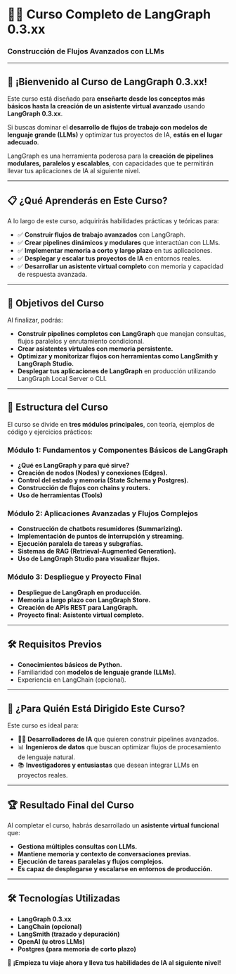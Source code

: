 # 🧑‍💻 Curso Completo de LangGraph 0.3.xx  
### Construcción de Flujos Avanzados con LLMs  

---

## 🚀 **¡Bienvenido al Curso de LangGraph 0.3.xx!**  

Este curso está diseñado para **enseñarte desde los conceptos más básicos hasta la creación de un asistente virtual avanzado** usando **LangGraph 0.3.xx**.  

Si buscas dominar el **desarrollo de flujos de trabajo con modelos de lenguaje grande (LLMs)** y optimizar tus proyectos de IA, **estás en el lugar adecuado**.  

LangGraph es una herramienta poderosa para la **creación de pipelines modulares, paralelos y escalables**, con capacidades que te permitirán llevar tus aplicaciones de IA al siguiente nivel.  

---

## 📋 **¿Qué Aprenderás en Este Curso?**  
A lo largo de este curso, adquirirás habilidades prácticas y teóricas para:  

- ✅ **Construir flujos de trabajo avanzados** con LangGraph.  
- ✅ **Crear pipelines dinámicos y modulares** que interactúan con LLMs.  
- ✅ **Implementar memoria a corto y largo plazo** en tus aplicaciones.  
- ✅ **Desplegar y escalar tus proyectos de IA** en entornos reales.  
- ✅ **Desarrollar un asistente virtual completo** con memoria y capacidad de respuesta avanzada.  

---  

## 🎯 **Objetivos del Curso**  
Al finalizar, podrás:  
- **Construir pipelines completos con LangGraph** que manejan consultas, flujos paralelos y enrutamiento condicional.  
- **Crear asistentes virtuales con memoria persistente.**  
- **Optimizar y monitorizar flujos con herramientas como LangSmith y LangGraph Studio.**  
- **Desplegar tus aplicaciones de LangGraph** en producción utilizando LangGraph Local Server o CLI.  

---  

## 📂 **Estructura del Curso**  

El curso se divide en **tres módulos principales**, con teoría, ejemplos de código y ejercicios prácticos:  

### **Módulo 1: Fundamentos y Componentes Básicos de LangGraph**  
- **¿Qué es LangGraph y para qué sirve?**  
- **Creación de nodos (Nodes) y conexiones (Edges).**  
- **Control del estado y memoria (State Schema y Postgres).**  
- **Construcción de flujos con chains y routers.**  
- **Uso de herramientas (Tools)**

### **Módulo 2: Aplicaciones Avanzadas y Flujos Complejos**  
- **Construcción de chatbots resumidores (Summarizing).**  
- **Implementación de puntos de interrupción y streaming.**  
- **Ejecución paralela de tareas y subgrafías.**  
- **Sistemas de RAG (Retrieval-Augmented Generation).**  
- **Uso de LangGraph Studio para visualizar flujos.**  

### **Módulo 3: Despliegue y Proyecto Final**  
- **Despliegue de LangGraph en producción.**  
- **Memoria a largo plazo con LangGraph Store.**  
- **Creación de APIs REST para LangGraph.**  
- **Proyecto final: Asistente virtual completo.**  

---  

## 🛠️ **Requisitos Previos**  
- **Conocimientos básicos de Python.**  
- Familiaridad con **modelos de lenguaje grande (LLMs)**.  
- Experiencia en LangChain (opcional).  

---  

## 📌 **¿Para Quién Está Dirigido Este Curso?**  
Este curso es ideal para:  
- 🧑‍💻 **Desarrolladores de IA** que quieren construir pipelines avanzados.  
- 📊 **Ingenieros de datos** que buscan optimizar flujos de procesamiento de lenguaje natural.  
- 📚 **Investigadores y entusiastas** que desean integrar LLMs en proyectos reales.  

---  

## 🏆 **Resultado Final del Curso**  
Al completar el curso, habrás desarrollado un **asistente virtual funcional** que:  
- **Gestiona múltiples consultas con LLMs.**  
- **Mantiene memoria y contexto de conversaciones previas.**  
- **Ejecución de tareas paralelas y flujos complejos.**  
- **Es capaz de desplegarse y escalarse en entornos de producción.**  

---  

## 🛠️ **Tecnologías Utilizadas**  
- **LangGraph 0.3.xx**  
- **LangChain (opcional)**  
- **LangSmith (trazado y depuración)**  
- **OpenAI (u otros LLMs)**  
- **Postgres (para memoria de corto plazo)**  


🌟 **¡Empieza tu viaje ahora y lleva tus habilidades de IA al siguiente nivel!**  

